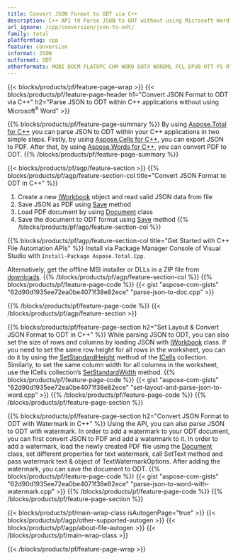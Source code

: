 ```yaml
---
title: Convert JSON Format to ODT via C++ 
description: C++ API t0 Parse JSON to ODT without using Microsoft Word
url_ignore: /cpp/conversion/json-to-odt/
family: total
platformtag: cpp
feature: conversion
informat: JSON
outformat: ODT
otherformats: MOBI DOCM FLATOPC CHM WORD DOTX WORDML PCL EPUB OTT PS RTF DOC DOT
---
```

{{< blocks/products/pf/feature-page-wrap >}}
{{< blocks/products/pf/feature-page-header h1="Convert JSON Format to ODT via C++" h2="Parse JSON to ODT within C++ applications without using Microsoft<sup>&reg;</sup> Word" >}}

{{% blocks/products/pf/feature-page-summary %}}
By using [Aspose.Total for C++](https://products.aspose.com/total/cpp/) you can parse JSON to ODT within your C++ applications in two simple steps. Firstly, by using [Aspose.Cells for C++](https://products.aspose.com/cells/cpp/), you can export JSON to PDF. After that, by using [Aspose.Words for C++](https://products.aspose.com/words/cppp/), you can convert PDF to ODT. 
{{% /blocks/products/pf/feature-page-summary  %}}

{{< blocks/products/pf/agp/feature-section >}}
{{% blocks/products/pf/agp/feature-section-col title="Convert JSON Format to ODT in C++" %}}
1. Create a new [IWorkbook](https://reference.aspose.com/cells/cpp/class/aspose.cells.i_workbook) object and read valid JSON data from file
2. Save JSON as PDF using [Save](https://reference.aspose.com/cells/cpp/class/aspose.cells.i_workbook#a9460f52a2dec8f4bf623a4905167d997) method
3. Load PDF document by using [Document](https://reference.aspose.com/words/cpp/class/aspose.words.document) class 
4. Save the document to ODT format using [Save](https://reference.aspose.com/words/cpp/class/aspose.words.document#save_string_saveformat) method
{{% /blocks/products/pf/agp/feature-section-col %}}

{{% blocks/products/pf/agp/feature-section-col title="Get Started with C++ File Automation APIs" %}}
Install via Package Manager Console of Visual Studio with ```Install-Package Aspose.Total.Cpp```.

Alternatively, get the offline MSI installer or DLLs in a ZIP file from [downloads](https://releases.aspose.com/total/cpp).
{{% /blocks/products/pf/agp/feature-section-col %}}
{{% blocks/products/pf/feature-page-code %}}
{{< gist "aspose-com-gists" "62d90d1935ee72ea0be4071f38e82ece" "parse-json-to-doc.cpp" >}}

{{% /blocks/products/pf/feature-page-code %}}
{{< /blocks/products/pf/agp/feature-section >}}

{{% blocks/products/pf/feature-page-section  h2="Set Layout & Convert JSON Format to ODT in C++" %}}
While parsing JSON to ODT, you can also set the size of rows and columns by loading JSON with [IWorkbook](https://reference.aspose.com/cells/cpp/class/aspose.cells.i_workbook) class. If you need to set the same row height for all rows in the worksheet, you can do it by using the [SetStandardHeight](https://reference.aspose.com/cells/cpp/class/aspose.cells.i_cell#a0b79a3163e2b601aa1b6a6a1e3f1467f) method of the [ICells](https://reference.aspose.com/cells/cpp/class/aspose.cells.i_cell) collection. Similarly, to set the same column width for all columns in the worksheet, use the ICells collection’s [SetStandardWidth](https://reference.aspose.com/cells/cpp/class/aspose.cells.i_cell#a48f5dbccc3bf4bb9e6e882094b500bd7) method.
{{% blocks/products/pf/feature-page-code %}}
{{< gist "aspose-com-gists" "62d90d1935ee72ea0be4071f38e82ece" "set-layout-and-parse-json-to-word.cpp" >}}
{{% /blocks/products/pf/feature-page-code  %}}
{{% /blocks/products/pf/feature-page-section %}}

{{% blocks/products/pf/feature-page-section  h2="Convert JSON Format to ODT with Watermark in C++" %}}
Using the API, you can also parse JSON to ODT with watermark. In order to add a watermark to your ODT document, you can first convert JSON to PDF and add a watermark to it. In order to add a watermark, load the newly created PDF file using the [Document](https://reference.aspose.com/words/cpp/class/aspose.words.document) class, set different properties for text watermark,
call SetText method and pass watermark text & object of TextWatermarkOptions. After adding the watermark, you can save the document to ODT.
{{% blocks/products/pf/feature-page-code %}}
{{< gist "aspose-com-gists" "62d90d1935ee72ea0be4071f38e82ece" "parse-json-to-word-with-watermark.cpp" >}}
{{% /blocks/products/pf/feature-page-code  %}}
{{% /blocks/products/pf/feature-page-section %}}

{{< blocks/products/pf/main-wrap-class isAutogenPage="true" >}}
{{< blocks/products/pf/agp/other-supported-autogen >}}
{{< blocks/products/pf/agp/about-file-autogen >}}
{{< /blocks/products/pf/main-wrap-class >}}

{{< /blocks/products/pf/feature-page-wrap >}}